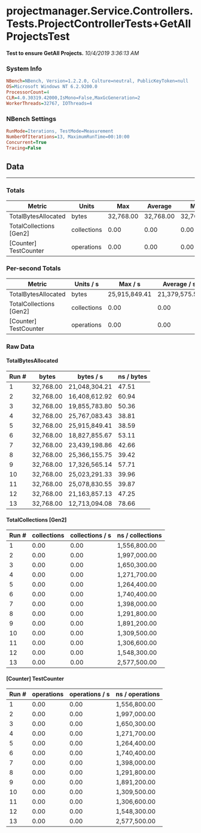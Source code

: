﻿# projectmanager.Service.Controllers.Tests.ProjectControllerTests+GetAllProjectsTest
__Test to ensure GetAll Projects.__
_10/4/2019 3:36:13 AM_
### System Info
```ini
NBench=NBench, Version=1.2.2.0, Culture=neutral, PublicKeyToken=null
OS=Microsoft Windows NT 6.2.9200.0
ProcessorCount=4
CLR=4.0.30319.42000,IsMono=False,MaxGcGeneration=2
WorkerThreads=32767, IOThreads=4
```

### NBench Settings
```ini
RunMode=Iterations, TestMode=Measurement
NumberOfIterations=13, MaximumRunTime=00:10:00
Concurrent=True
Tracing=False
```

## Data
-------------------

### Totals
|          Metric |           Units |             Max |         Average |             Min |          StdDev |
|---------------- |---------------- |---------------- |---------------- |---------------- |---------------- |
|TotalBytesAllocated |           bytes |       32,768.00 |       32,768.00 |       32,768.00 |            0.00 |
|TotalCollections [Gen2] |     collections |            0.00 |            0.00 |            0.00 |            0.00 |
|[Counter] TestCounter |      operations |            0.00 |            0.00 |            0.00 |            0.00 |

### Per-second Totals
|          Metric |       Units / s |         Max / s |     Average / s |         Min / s |      StdDev / s |
|---------------- |---------------- |---------------- |---------------- |---------------- |---------------- |
|TotalBytesAllocated |           bytes |   25,915,849.41 |   21,379,575.56 |   12,713,094.08 |    4,204,747.15 |
|TotalCollections [Gen2] |     collections |            0.00 |            0.00 |            0.00 |            0.00 |
|[Counter] TestCounter |      operations |            0.00 |            0.00 |            0.00 |            0.00 |

### Raw Data
#### TotalBytesAllocated
|           Run # |           bytes |       bytes / s |      ns / bytes |
|---------------- |---------------- |---------------- |---------------- |
|               1 |       32,768.00 |   21,048,304.21 |           47.51 |
|               2 |       32,768.00 |   16,408,612.92 |           60.94 |
|               3 |       32,768.00 |   19,855,783.80 |           50.36 |
|               4 |       32,768.00 |   25,767,083.43 |           38.81 |
|               5 |       32,768.00 |   25,915,849.41 |           38.59 |
|               6 |       32,768.00 |   18,827,855.67 |           53.11 |
|               7 |       32,768.00 |   23,439,198.86 |           42.66 |
|               8 |       32,768.00 |   25,366,155.75 |           39.42 |
|               9 |       32,768.00 |   17,326,565.14 |           57.71 |
|              10 |       32,768.00 |   25,023,291.33 |           39.96 |
|              11 |       32,768.00 |   25,078,830.55 |           39.87 |
|              12 |       32,768.00 |   21,163,857.13 |           47.25 |
|              13 |       32,768.00 |   12,713,094.08 |           78.66 |

#### TotalCollections [Gen2]
|           Run # |     collections | collections / s |ns / collections |
|---------------- |---------------- |---------------- |---------------- |
|               1 |            0.00 |            0.00 |    1,556,800.00 |
|               2 |            0.00 |            0.00 |    1,997,000.00 |
|               3 |            0.00 |            0.00 |    1,650,300.00 |
|               4 |            0.00 |            0.00 |    1,271,700.00 |
|               5 |            0.00 |            0.00 |    1,264,400.00 |
|               6 |            0.00 |            0.00 |    1,740,400.00 |
|               7 |            0.00 |            0.00 |    1,398,000.00 |
|               8 |            0.00 |            0.00 |    1,291,800.00 |
|               9 |            0.00 |            0.00 |    1,891,200.00 |
|              10 |            0.00 |            0.00 |    1,309,500.00 |
|              11 |            0.00 |            0.00 |    1,306,600.00 |
|              12 |            0.00 |            0.00 |    1,548,300.00 |
|              13 |            0.00 |            0.00 |    2,577,500.00 |

#### [Counter] TestCounter
|           Run # |      operations |  operations / s | ns / operations |
|---------------- |---------------- |---------------- |---------------- |
|               1 |            0.00 |            0.00 |    1,556,800.00 |
|               2 |            0.00 |            0.00 |    1,997,000.00 |
|               3 |            0.00 |            0.00 |    1,650,300.00 |
|               4 |            0.00 |            0.00 |    1,271,700.00 |
|               5 |            0.00 |            0.00 |    1,264,400.00 |
|               6 |            0.00 |            0.00 |    1,740,400.00 |
|               7 |            0.00 |            0.00 |    1,398,000.00 |
|               8 |            0.00 |            0.00 |    1,291,800.00 |
|               9 |            0.00 |            0.00 |    1,891,200.00 |
|              10 |            0.00 |            0.00 |    1,309,500.00 |
|              11 |            0.00 |            0.00 |    1,306,600.00 |
|              12 |            0.00 |            0.00 |    1,548,300.00 |
|              13 |            0.00 |            0.00 |    2,577,500.00 |


